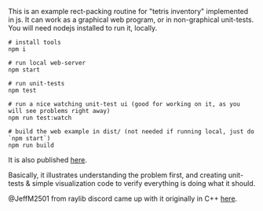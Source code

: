 This is an example rect-packing routine for "tetris inventory" implemented in js. It can work as a graphical web program, or in non-graphical unit-tests. You will need nodejs installed to run it, locally.

```
# install tools
npm i

# run local web-server
npm start

# run unit-tests
npm test

# run a nice watching unit-test ui (good for working on it, as you will see problems right away)
npm run test:watch

# build the web example in dist/ (not needed if running local, just do `npm start`)
npm run build
```

It is also published [here](http://konsumer.js.org/rectpack/).

Basically, it illustrates understanding the problem first, and creating unit-tests & simple visualization code to verify everything is doing what it should.

@JeffM2501 from raylib discord came up with it originally in C++ [here](inventory.cpp).
